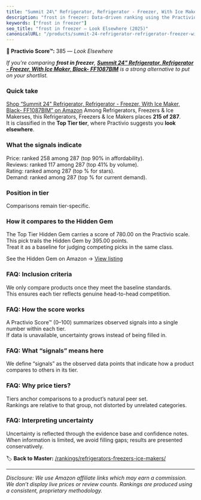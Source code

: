 ```yaml
---
title: "Summit 24\" Refrigerator, Refrigerator - Freezer, With Ice Maker, Black- FF1087BIM"
description: "frost in freezer: Data-driven ranking using the Practivio Score™. Positioned by quality, value, demand, findability, momentum."
keywords: ["frost in freezer"]
seo_title: "frost in freezer — Look Elsewhere (2025)"
canonicalURL: "/products/summit-24-refrigerator-refrigerator-freezer-with-ice-maker-black-ff1087bim-B0CJKWM9KK/"
---
```


**🚫 Practivio Score™:** 385 — _Look Elsewhere_


*If you're comparing **frost in freezer**, **[Summit 24" Refrigerator, Refrigerator - Freezer, With Ice Maker, Black- FF1087BIM](https://www.amazon.com/dp/B0CJKWM9KK?tag=practivio-20)** is a strong alternative to put on your shortlist.*
### Quick take
[Shop “Summit 24" Refrigerator, Refrigerator - Freezer, With Ice Maker, Black- FF1087BIM” on Amazon](https://www.amazon.com/dp/B0CJKWM9KK?tag=practivio-20)
Among Refrigerators, Freezers & Ice Makerses, this Refrigerators, Freezers & Ice Makers places **215 of 287**.  
It is classified in the **Top Tier tier**, where Practivio suggests you **look elsewhere**.

### What the signals indicate
Price: ranked 258 among 287 (top 90% in affordability).  
Reviews: ranked 117 among 287 (top 41% by volume).  
Rating: ranked  among 287 (top % for stars).  
Demand: ranked  among 287 (top % for current demand).

### Position in tier
Comparisons remain tier-specific.

### How it compares to the Hidden Gem
The Top Tier Hidden Gem carries a score of 780.00 on the Practivio scale.  
This pick trails the Hidden Gem by 395.00 points.  
Treat it as a baseline for judging competing picks in the same class.  

See the Hidden Gem on Amazon → [View listing](https://www.amazon.com/dp/B07W48P1HK?tag=practivio-20)

### FAQ: Inclusion criteria
We only compare products once they meet the baseline standards.  
This ensures each tier reflects genuine head-to-head competition.

### FAQ: How the score works
A Practivio Score™ (0–100) summarizes observed signals into a single number within each tier.  
If data is unavailable, uncertainty grows instead of being filled in.

### FAQ: What “signals” means here
We define “signals” as the observed data points that indicate how a product compares to others in its tier.

### FAQ: Why price tiers?
Tiers anchor comparisons to a product’s natural peer set.  
Rankings are relative to that group, not distorted by unrelated categories.

### FAQ: Interpreting uncertainty
Uncertainty is reflected through the evidence base and confidence notes.  
When information is limited, we avoid filling gaps; results are presented conservatively.


🏷️ **Back to Master:** [/rankings/refrigerators-freezers-ice-makers/](/rankings/refrigerators-freezers-ice-makers/)

---
_Disclosure: We use Amazon affiliate links which may earn a commission. We don’t display live prices or review counts. Rankings are produced using a consistent, proprietary methodology._
